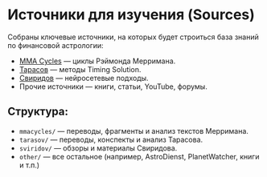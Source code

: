 # Источники для изучения (Sources)

Собраны ключевые источники, на которых будет строиться база знаний по финансовой астрологии:

- [MMA Cycles](https://www.mmacycles.com/free-weekly-forecast/) — циклы Рэймонда Мерримана.
- [Тарасов](https://timingsolution.com/articles.html) — методы Timing Solution.
- [Свиридов](https://astrotele.com/neuro-hit/) — нейросетевые подходы.
- Прочие источники — книги, статьи, YouTube, форумы.

## Структура:
- `mmacycles/` — переводы, фрагменты и анализ текстов Мерримана.
- `tarasov/` — переводы, конспекты и анализ Тарасова.
- `sviridov/` — обзоры и материалы Свиридова.
- `other/` — все остальное (например, AstroDienst, PlanetWatcher, книги и т.п.)
